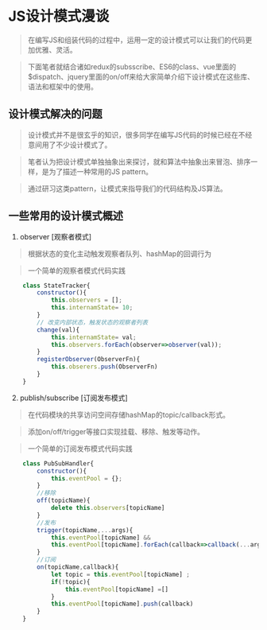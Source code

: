 # JS设计模式漫谈

> 在编写JS和组装代码的过程中，运用一定的设计模式可以让我们的代码更加优雅、灵活。

> 下面笔者就结合诸如redux的subsscribe、ES6的class、vue里面的$dispatch、jquery里面的on/off来给大家简单介绍下设计模式在这些库、语法和框架中的使用。

## 设计模式解决的问题

> 设计模式并不是很玄乎的知识，很多同学在编写JS代码的时候已经在不经意间用了不少设计模式了。

> 笔者认为把设计模式单独抽象出来探讨，就和算法中抽象出来冒泡、排序一样，是为了描述一种常用的JS pattern。

> 通过研习这类pattern，让模式来指导我们的代码结构及JS算法。

## 一些常用的设计模式概述

1. observer [观察者模式]

> 根据状态的变化主动触发观察者队列、hashMap的回调行为

> 一个简单的观察者模式代码实践

```javascript
	class StateTracker{
		constructor(){
			this.observers = [];
			this.internamState= 10;
		}
		// 改变内部状态，触发状态的观察者列表
		change(val){
			this.internamState= val;
			this.observers.forEach(observer=>observer(val));
		}
		registerObserver(ObserverFn){
			this.obserers.push(ObserverFn)
		}
	}
```

2. publish/subscribe [订阅发布模式]

> 在代码模块的共享访问空间存储hashMap的topic/callback形式。

> 添加on/off/trigger等接口实现挂载、移除、触发等动作。

> 一个简单的订阅发布模式代码实践

```javascript
	class PubSubHandler{
		constructor(){
			this.eventPool = {};
		}
		//移除
		off(topicName){
			delete this.observers[topicName]
		}
		//发布
		trigger(topicName,...args){
			this.eventPool[topicName] && 
			this.eventPool[topicName].forEach(callback=>callback(...args));
		}
		//订阅
		on(topicName,callback){
			let topic = this.eventPool[topicName] ;
			if(!topic){
 				this.eventPool[topicName] =[]
			}
			this.eventPool[topicName].push(callback)
		}
	}
```







